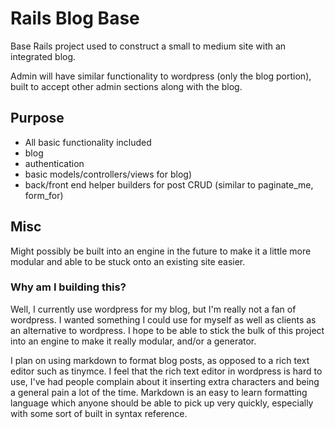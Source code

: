 # Rails Blog Base

Base Rails project used to construct a small to medium site with an integrated blog.

Admin will have similar functionality to wordpress (only the blog portion), built to accept other admin sections
along with the blog.

## Purpose
  * All basic functionality included
  * blog
  * authentication
  * basic models/controllers/views for blog)
  * back/front end helper builders for post CRUD (similar to paginate_me, form_for)

## Misc
Might possibly be built into an engine in the future to make it a little more modular and able to be stuck onto an existing site easier. 

### Why am I building this?
Well, I currently use wordpress for my blog, but I'm really not a fan of wordpress. I wanted something I could use
for myself as well as clients as an alternative to wordpress. I hope to be able to stick the bulk of this project into an engine to make it really modular, and/or a generator.

I plan on using markdown to format blog posts, as opposed to a rich text editor such as tinymce. I feel that the rich text editor in wordpress is hard to use, I've had people complain about it inserting extra characters and being a general pain a lot of the time. Markdown is an easy to learn formatting language which anyone should be able to pick up very quickly, especially with some sort of built in syntax reference.